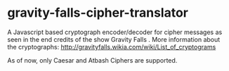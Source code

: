 # gravity-falls-cipher-translator

A Javascript based cryptograph encoder/decoder for cipher messages as seen in the end credits of the show Gravity Falls
.
More information about the cryptographs: http://gravityfalls.wikia.com/wiki/List_of_cryptograms

As of now, only Caesar and Atbash Ciphers are supported.